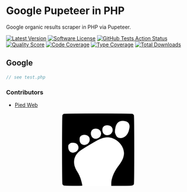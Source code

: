 # Google Pupeteer in PHP

Google organic results scraper in PHP via Pupeteer.

[![Latest Version](https://img.shields.io/github/tag/Piedweb/Google.svg?style=flat&label=release)](https://github.com/Piedweb/Google/tags)
[![Software License](https://img.shields.io/badge/license-MIT-brightgreen.svg?style=flat)](LICENSE)
[![GitHub Tests Action Status](https://img.shields.io/github/workflow/status/Piedweb/Google/Tests?label=tests)](https://github.com/Piedweb/Google/actions)
[![Quality Score](https://img.shields.io/scrutinizer/g/Piedweb/Google.svg?style=flat)](https://scrutinizer-ci.com/g/Piedweb/Google)
[![Code Coverage](https://codecov.io/gh/Piedweb/Google/branch/main/graph/badge.svg)](https://codecov.io/gh/Piedweb/Google/branch/main)
[![Type Coverage](https://shepherd.dev/github/Piedweb/Google/coverage.svg)](https://shepherd.dev/github/Piedweb/Google)
[![Total Downloads](https://img.shields.io/packagist/dt/piedweb/google.svg?style=flat)](https://packagist.org/packages/piedweb/google)

## Google

```php
// see test.php
```

### Contributors

- [Pied Web](https://piedweb.com)

<p align="center"><a href="https://dev.piedweb.com" rel="dofollow">
<img src="https://raw.githubusercontent.com/Pushword/Pushword/f5021f4c5d5d3ab3f2858ec2e4bdd70818806c6a/packages/admin/src/Resources/assets/logo.svg" width="200" height="200" alt="PHP Packages Open Source" />
</a></p>
